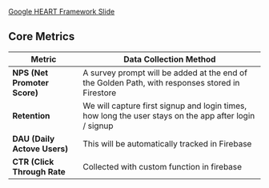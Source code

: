 [Google HEART Framework Slide](<INSERT_GOOGLE_SLIDE_LINK_HERE>)

## Core Metrics

| Metric                | Data Collection Method |
|----------------------|-------------|
| **NPS (Net Promoter Score)** | A survey prompt will be added at the end of the Golden Path, with responses stored in Firestore |
| **Retention** | We will capture first signup and login times, how long the user stays on the app after login / signup |
| **DAU (Daily Actove Users)** | This will be automatically tracked in Firebase|
| **CTR (Click Through Rate** | Collected with custom function in firebase|

